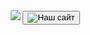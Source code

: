 <!-- .:+* AstraApi: learn about this README here: -->
<!--          https://astraroblox.xyz/README      -->

<div align="center">
<image src="https://cdn.glitch.me/8685b903-90ff-4ff9-bf0c-7a995b173fee%2FF4677E91-21D8-4883-B324-1CCAB4DF5D20.png?v=1634052098051"/>
<button><img src="/images/blog/72/button.png" alt="Наш сайт"></button>
</div>
